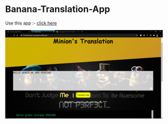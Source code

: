 # Banana-Translation-App


Use this app :-  [click here](https://translationapp-amangupta.netlify.app/)


![img](/demo.png)
